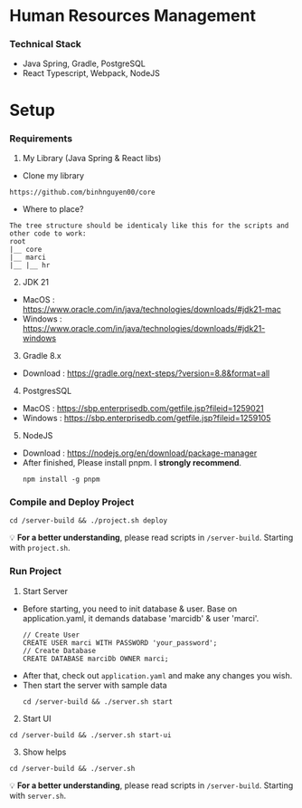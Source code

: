 # Human Resources Management
### Technical Stack
- Java Spring, Gradle, PostgreSQL
- React Typescript, Webpack, NodeJS
# Setup
### Requirements
1. My Library (Java Spring & React libs)
- Clone my library
```plaintext
https://github.com/binhnguyen00/core
```
- Where to place?
```plaintext
The tree structure should be identicaly like this for the scripts and other code to work:
root
|__ core
|__ marci
|__ |__ hr
```
2. JDK 21
- MacOS    : https://www.oracle.com/in/java/technologies/downloads/#jdk21-mac
- Windows  : https://www.oracle.com/in/java/technologies/downloads/#jdk21-windows
3. Gradle 8.x
- Download : https://gradle.org/next-steps/?version=8.8&format=all
4. PostgresSQL
- MacOS    : https://sbp.enterprisedb.com/getfile.jsp?fileid=1259021
- Windows  : https://sbp.enterprisedb.com/getfile.jsp?fileid=1259105
5. NodeJS
- Download : https://nodejs.org/en/download/package-manager
- After finished, Please install pnpm. I **strongly recommend**.
  ```plaintext
  npm install -g pnpm
  ```
### Compile and Deploy Project
```plaintext
cd /server-build && ./project.sh deploy
```
💡 **For a better understanding**, please read scripts in ```/server-build```. Starting with ```project.sh```.
### Run Project
1. Start Server
- Before starting, you need to init database & user. Base on application.yaml, it demands database 'marcidb' & user 'marci'.
  ```plaintext
  // Create User
  CREATE USER marci WITH PASSWORD 'your_password';
  // Create Database
  CREATE DATABASE marciDb OWNER marci;
  ```
- After that, check out ```application.yaml``` and make any changes you wish.
- Then start the server with sample data
  ```plaintext
  cd /server-build && ./server.sh start
  ```
2. Start UI
  ```plaintext
  cd /server-build && ./server.sh start-ui
  ```
3. Show helps
  ```plaintext
  cd /server-build && ./server.sh
  ```
💡 **For a better understanding**, please read scripts in ```/server-build```. Starting with ```server.sh```.
